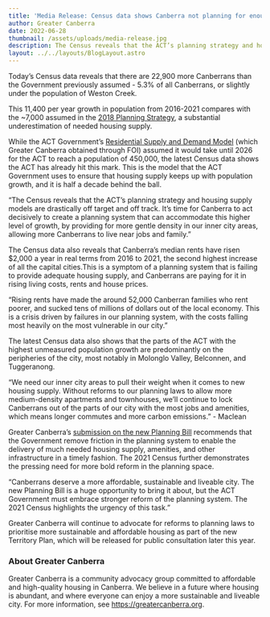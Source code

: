 ```yaml
---
title: 'Media Release: Census data shows Canberra not planning for enough homes'
author: Greater Canberra
date: 2022-06-28
thumbnail: /assets/uploads/media-release.jpg
description: The Census reveals that the ACT’s planning strategy and housing supply models are drastically off target and off track.
layout: ../../layouts/BlogLayout.astro
---
```

Today’s Census data reveals that there are 22,900 more Canberrans than the Government previously assumed - 5.3% of all Canberrans, or slightly under the population of Weston Creek. 

This 11,400 per year growth in population from 2016-2021 compares with the ~7,000 assumed in the [2018 Planning Strategy](https://www.planning.act.gov.au/__data/assets/pdf_file/0007/1285972/2018-ACT-Planning-Strategy.pdf), a substantial underestimation of needed housing supply.

While the ACT Government’s [Residential Supply and Demand Model](https://www.environment.act.gov.au/about-us/access-government-information/disclosure-log/disclosure-logs/epsdd-2218402) (which Greater Canberra obtained through FOI) assumed it would take until 2026 for the ACT to reach a population of 450,000, the latest Census data shows the ACT has already hit this mark. This is the model that the ACT Government uses to ensure that housing supply keeps up with population growth, and it is half a decade behind the ball. 

“The Census reveals that the ACT’s planning strategy and housing supply models are drastically off target and off track. It’s time for Canberra to act decisively to create a planning system that can accommodate this higher level of growth, by providing for more gentle density in our inner city areas, allowing more Canberrans to live near jobs and family.”

The Census data also reveals that Canberra’s median rents have risen $2,000 a year in real terms from 2016 to 2021, the second highest increase of all the capital cities.This is a symptom of a planning system that is failing to provide adequate housing supply, and Canberrans are paying for it in rising living costs, rents and house prices. 

“Rising rents have made the around 52,000 Canberran families who rent poorer, and sucked tens of millions of dollars out of the local economy. This is a crisis driven by failures in our planning system, with the costs falling most heavily on the most vulnerable in our city.”

The latest Census data also shows that the parts of the ACT with the highest unmeasured population growth are predominantly on the peripheries of the city, most notably in Molonglo Valley, Belconnen, and Tuggeranong. 

“We need our inner city areas to pull their weight when it comes to new housing supply. Without reforms to our planning laws to allow more medium-density apartments and townhouses, we’ll continue to lock Canberrans out of the parts of our city with the most jobs and amenities, which means longer commutes and more carbon emissions.” - Maclean

Greater Canberra’s [submission on the new Planning Bill](https://www.greatercanberra.org/blog/our-submission-on-the-new-planning-bill/) recommends that the Government remove friction in the planning system to enable the delivery of much needed housing supply, amenities, and other infrastructure in a timely fashion. The 2021 Census further demonstrates the pressing need for more bold reform in the planning space. 

“Canberrans deserve a more affordable, sustainable and liveable city. The new Planning Bill is a huge opportunity to bring it about, but the ACT Government must embrace stronger reform of the planning system. The 2021 Census highlights the urgency of this task.”

Greater Canberra will continue to advocate for reforms to planning laws to prioritise more sustainable and affordable housing as part of the new Territory Plan, which will be released for public consultation later this year.

### About Greater Canberra

Greater Canberra is a community advocacy group committed to affordable and high-quality housing in Canberra. We believe in a future where housing is abundant, and where everyone can enjoy a more sustainable and liveable city. For more information, see <https://greatercanberra.org>.
